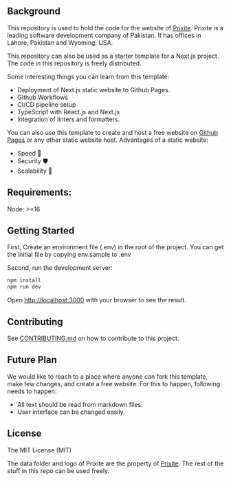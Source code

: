 ## Background

This repository is used to hold the code for the website of [Prixite](https://prixite.com). Prixite is a leading software development company of Pakistan. It has offices in Lahore, Pakistan and Wyoming, USA.

This repository can also be used as a starter template for a Next.js project. The code in this repository is freely distributed.

Some interesting things you can learn from this template:

- Deployment of Next.js static website to Github Pages.
- Github Workflows
- CI/CD pipeline setup
- TypeScript with React.js and Next.js
- Integration of linters and formatters.

You can also use this template to create and host a free website on [Github Pages](https://pages.github.com/) or any other static website host. Advantages of a static website:

- Speed 🚀
- Security 🛡️
- Scalability 🙌

## Requirements:

Node: >=16

## Getting Started

First, Create an environment file (.env) in the root of the project. You can get the initial file by copying env.sample to .env

Second, run the development server:

```bash
npm install
npm run dev
```

Open [http://localhost:3000](http://localhost:3000) with your browser to see the result.

## Contributing

See [CONTRIBUTING.md](https://github.com/prixite/prixite.github.io/blob/master/CONTRIBUTING.md) on how to contribute to this project.

## Future Plan

We would like to reach to a place where anyone can fork this template, make few changes, and create a free website. For this to happen, following needs to happen:

- All text should be read from markdown files.
- User interface can be changed easily.

## License

The MIT License (MIT)

The data folder and logo of Prixite are the property of [Prixite](https://prixite.com/). The rest of the stuff in this repo can be used freely.
